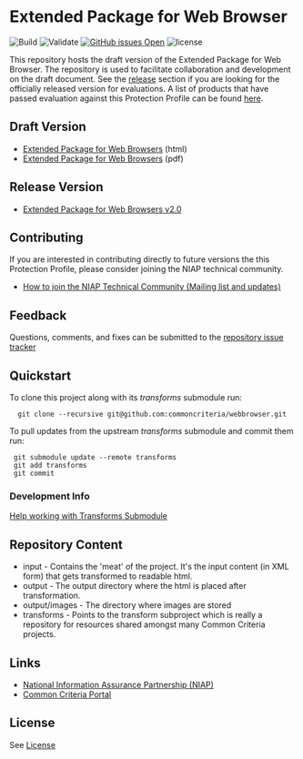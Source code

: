 Extended Package for Web Browser 
===========
![Build](https://github.com/commoncriteria/webbrowser/workflows/Build/badge.svg)
![Validate](https://github.com/commoncriteria/webbrowser/workflows/Validate/badge.svg)
[![GitHub issues Open](https://img.shields.io/github/issues/commoncriteria/webbrowser.svg?maxAge=2592000)](https://github.com/commoncriteria/webbrowser/issues) 
![license](https://img.shields.io/badge/license-Unlicensed-blue.svg)

This repository hosts the draft version of the Extended Package for Web Browser. The repository is used to facilitate collaboration and development on the draft document. 
See the [release](#Release-Version) section if you are looking for the officially released version for evaluations. 
A list of products that have passed evaluation against this Protection Profile can be found [here](https://www.niap-ccevs.org/Profile/Info.cfm?id=378).

## Draft Version

* [Extended Package for Web Browsers](https://commoncriteria.github.io/pp/webbrowser/webbrowser-release.html) (html)
* [Extended Package for Web Browsers](https://commoncriteria.github.io/pp/webbrowser/webbrowser-release.pdf) (pdf)

## Release Version

* [Extended Package for Web Browsers v2.0](https://www.niap-ccevs.org/Profile/Info.cfm?id=378)

## Contributing

If you are interested in contributing directly to future versions the this Protection Profile, please consider joining the NIAP technical community.
* [How to join the NIAP Technical Community (Mailing list and updates)](https://www.niap-ccevs.org/NIAP_Evolution/tech_communities.cfm)

## Feedback

Questions, comments, and fixes can be submitted to the [repository issue tracker](https://github.com/commoncriteria/webbrowser/issues)

## Quickstart
To clone this project along with its _transforms_ submodule run:

````
  git clone --recursive git@github.com:commoncriteria/webbrowser.git
````
To pull updates from the upstream _transforms_ submodule and commit them run:
````
 git submodule update --remote transforms
 git add transforms
 git commit
````

### Development Info
[Help working with Transforms Submodule](https://github.com/commoncriteria/transforms/wiki/Working-with-Transforms-as-a-Submodule)

## Repository Content
* input - Contains the 'meat' of the project. It's the input content (in XML form) that gets transformed to readable html.
* output - The output directory where the html is placed after transformation.
* output/images - The directory where images are stored
* transforms - Points to the transform subproject which is really a repository for resources shared amongst many Common Criteria projects.

## Links 
* [National Information Assurance Partnership (NIAP)](https://www.niap-ccevs.org/)
* [Common Criteria Portal](https://www.commoncriteriaportal.org/)

## License

See [License](./LICENSE)
